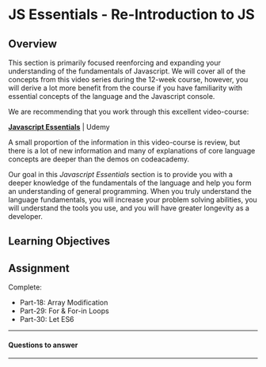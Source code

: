 # JS Essentials - Re-Introduction to JS

## Overview

This section is primarily focused reenforcing and expanding your understanding of the fundamentals of Javascript. We will cover all of the concepts from this video series during the 12-week course, however, you will derive a lot more benefit from the course if you have familiarity with essential concepts of the language and the Javascript console.  

We are recommending that you work through this excellent video-course:

**[Javascript Essentials](https://www.udemy.com/javascript-essentials/)** | Udemy

A small proportion of the information in this video-course is review, but there is a lot of new information and many of explanations of core language concepts are deeper than the demos on codeacademy.

Our goal in this *Javascript Essentials*  section is to provide you with a deeper knowledge of the fundamentals of the language and help you form an understanding of general programming. When you truly understand the language fundamentals, you will increase your problem solving abilities, you will understand the tools you use, and you will have greater longevity as a developer.

## Learning Objectives


## Assignment

Complete:

- Part-18: Array Modification
- Part-29: For & For-in Loops
- Part-30: Let ES6

---
#### Questions to answer

---
